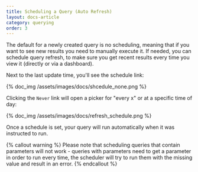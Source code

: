 ```yaml
---
title: Scheduling a Query (Auto Refresh)
layout: docs-article
category: querying
order: 3
---
```


The default for a newly created query is no scheduling, meaning that if you want to see new results you need to manually execute it. If needed, you can schedule query refresh, to make sure you get recent results every time you view it (directly or via a dashboard).

Next to the last update time, you'll see the schedule link:

{% doc_img /assets/images/docs/shcedule_none.png %}

Clicking the `Never` link will open a picker for "every x" or at a specific time of day:

{% doc_img /assets/images/docs/refresh_schedule.png %}

Once a schedule is set, your query will run automatically when it was instructed to run.

{% callout warning %}
Please note that scheduling queries that contain parameters will not work - queries with parameters need to get a parameter in order to run every time, the scheduler will try to run them with the missing value and result in an error.
{% endcallout %}

